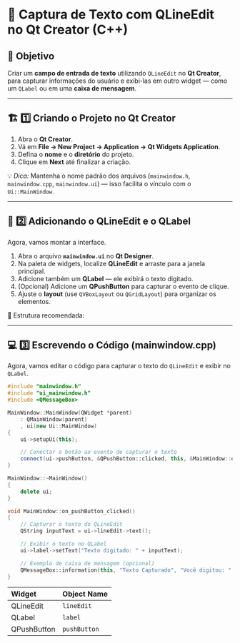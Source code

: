 # 🧩 Captura de Texto com QLineEdit no Qt Creator (C++)

## 🎯 Objetivo
Criar um **campo de entrada de texto** utilizando `QLineEdit` no **Qt Creator**, para capturar informações do usuário e exibi-las em outro widget — como um `QLabel` ou em uma **caixa de mensagem**.

---

## 🏗️ 1️⃣ Criando o Projeto no Qt Creator

1. Abra o **Qt Creator**.  
2. Vá em **File → New Project → Application → Qt Widgets Application**.  
3. Defina o **nome** e o **diretório** do projeto.  
4. Clique em **Next** até finalizar a criação.  

💡 *Dica:* Mantenha o nome padrão dos arquivos (`mainwindow.h`, `mainwindow.cpp`, `mainwindow.ui`) — isso facilita o vínculo com o `Ui::MainWindow`.

---

## 🧱 2️⃣ Adicionando o QLineEdit e o QLabel

Agora, vamos montar a interface.

1. Abra o arquivo **`mainwindow.ui`** no **Qt Designer**.  
2. Na paleta de widgets, localize **QLineEdit** e arraste para a janela principal.  
3. Adicione também um **QLabel** — ele exibirá o texto digitado.  
4. (Opcional) Adicione um **QPushButton** para capturar o evento de clique.  
5. Ajuste o **layout** (use `QVBoxLayout` ou `QGridLayout`) para organizar os elementos.  

🧩 Estrutura recomendada:


---

## 💻 3️⃣ Escrevendo o Código (mainwindow.cpp)

Agora, vamos editar o código para capturar o texto do `QLineEdit` e exibir no `QLabel`.

```cpp
#include "mainwindow.h"
#include "ui_mainwindow.h"
#include <QMessageBox>

MainWindow::MainWindow(QWidget *parent)
    : QMainWindow(parent)
    , ui(new Ui::MainWindow)
{
    ui->setupUi(this);

    // Conectar o botão ao evento de capturar o texto
    connect(ui->pushButton, &QPushButton::clicked, this, &MainWindow::on_pushButton_clicked);
}

MainWindow::~MainWindow()
{
    delete ui;
}

void MainWindow::on_pushButton_clicked()
{
    // Capturar o texto do QLineEdit
    QString inputText = ui->lineEdit->text();

    // Exibir o texto no QLabel
    ui->label->setText("Texto digitado: " + inputText);

    // Exemplo de caixa de mensagem (opcional)
    QMessageBox::information(this, "Texto Capturado", "Você digitou: " + inputText);
}
```

| Widget      | Object Name  |
| :---------- | :----------- |
| QLineEdit   | `lineEdit`   |
| QLabel      | `label`      |
| QPushButton | `pushButton` |

